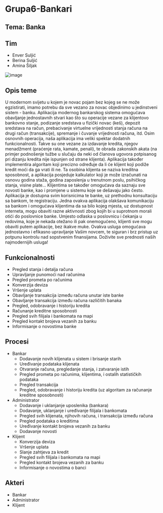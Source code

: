 # Grupa6-Bankari

## Tema: Banka

## Tim
  - Enver Suljić
  - Berina Suljić
  - Amina Šiljak
  
![image](https://user-images.githubusercontent.com/56475206/77470596-3ae7f180-6e11-11ea-9851-e657257ef678.png)

  
## Opis teme

U modernom svijetu u kojem je novac pojam bez kojeg se ne može egzistirati, imamo potrebu da sve vezano za novac objedinimo u jedinstveni sistem - banku. Aplikacija modernog bankarskog sistema omogućava obavljanje jednostavnih stvari kao što su operacije vezane za klijentovo bankovno stanje, podizanje sredstava u fizički novac (keš), depozit sredstava na račun, prebacivanje virtuelne vrijednosti stanja računa na drugi račun (transakcije), spremanje i čuvanje vrijednosti računa, itd. Osim osnovnih operacija, naša aplikacija ima veliki spektar dodatnih funkcionalnosti. Takve su one vezane za izdavanje kredita, njegov menadžment (praćenje rata, kamate, penali), te obrada zakonskih akata (na primjer podnošenje tužbe u slučaju da neki od članova ugovora potpisanog pri dizanju kredita nije ispunjen od strane klijenta). Aplikacija također implementira algoritam koji precizno određuje da li će klijent koji podiže kredit moći da ga vrati ili ne. Ta osobina klijenta se naziva kreditna sposobnost, a aplikacija posjeduje kalkulator koji je može izračunati na osnovu godina staža, godina zaposlenja u trenutnom poslu, psihičkog stanja, visine plate… Klijentima se također omogućava da saznaju sve novosti banke, kao i promjene u sistemu koje se dešavaju jako često. Aplikacija je dostupna svim korisnicima te banke, uz prethodnu konsultaciju sa bankom, te registraciju. Jedna ovakva aplikacija olakšava komunikaciju sa bankom i omogućava klijentima da sa bilo kojeg mjesta, uz dostupnost interneta, mogu obaviti razne aktivnosti zbog kojih bi u suprotnom morali otići do poslovnice banke. Umjesto odlaska u poslovnicu i čekanja u redovima, koje je nekada otežano ili pak onemogućeno, klijenti sve mogu obaviti putem aplikacije, bez ikakve muke. Ovakva usluga omogućava jednostavno i efikasno upravljanje Vašim novcem, te siguran i brz pristup uz potpunu kontrolu nad sopstvenim finansijama. Doživite sve prednosti naših najmodernijih usluga!

## Funkcionalnosti 

- Pregled stanja i detalja računa
- Upravljanje punomoći nad računima
- Pregled prometa po računima
- Konverzija deviza
- Vršenje uplata
- Obavljanje transakcija između računa unutar iste banke
- Obavljanje transakcija između računa različitih banaka
- Pregled, odobravanje i historiju kredita
- Računanje kreditne sposobnosti
- Pregled svih filijala i bankomata na mapi
- Pregled kontakt brojeva vezanih za banku
- Informisanje o novostima banke

## Procesi

- Bankar
    - Dodavanje novih klijenata u sistem i brisanje starih
    - Uređivanje podataka klijenata
    - Otvaranje računa, pregledanje stanja, i zatvaranje istih
    - Pregled prometa po računima, klijentima, i ostalih statističkih podataka
    - Pregled transakcija
    - Pregled, odobravanje i historiju kredita (uz algoritam za računanje kreditne sposobnosti)
- Administrator
    - Dodavanje i uklanjanje uposlenika (bankara)
    - Dodavanje, uklanjanje i uređivanje filijala i bankomata
    - Pregled svih klijenata, njihovih računa, i transakcija između računa
    - Pregled podataka o kreditima
    - Uređivanje kontakt brojeva vezanih za banku
    - Dodavanje novosti
- Klijent
    - Konverzija deviza
    - Vršenje uplata
    - Slanje zahtjeva za kredit
    - Pregled svih filijala i bankomata na mapi
    - Pregled kontakt brojeva vezanih za banku
    - Informisanje o novostima o banci


## Akteri

- Bankar
- Administrator
- Klijent


